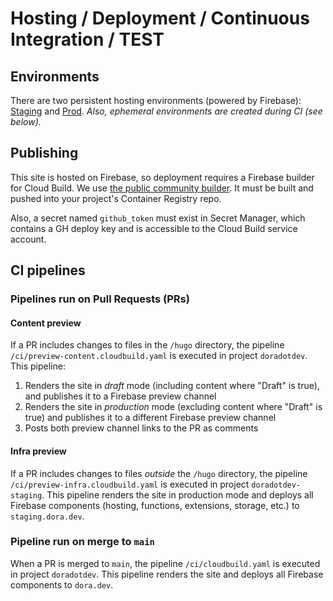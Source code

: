 # Hosting / Deployment / Continuous Integration / TEST

## Environments
There are two persistent hosting environments (powered by Firebase): [Staging](https://staging.dora.dev/) and [Prod](https://dora.dev/).
_Also, ephemeral environments are created during CI (see below)._

## Publishing
This site is hosted on Firebase, so deployment requires a Firebase builder for Cloud Build. We use [the public community builder](https://github.com/GoogleCloudPlatform/cloud-builders-community/tree/master/firebase). It must be built and pushed into your project's Container Registry repo.

Also, a secret named `github_token` must exist in Secret Manager, which contains a GH deploy key and is accessible to the Cloud Build service account.


## CI pipelines
### Pipelines run on Pull Requests (PRs)
#### Content preview
If a PR includes changes to files in the `/hugo` directory, the pipeline `/ci/preview-content.cloudbuild.yaml` is executed in project `doradotdev`. This pipeline:

1. Renders the site in _draft_ mode (including content where "Draft" is true), and publishes it to a Firebase preview channel
1. Renders the site in _production_ mode (excluding content where "Draft" is true) and publishes it to a different Firebase preview channel
1. Posts both preview channel links to the PR as comments

#### Infra preview
If a PR includes changes to files _outside_ the `/hugo` directory, the pipeline `/ci/preview-infra.cloudbuild.yaml` is executed in project `doradotdev-staging`. This pipeline renders the site in production mode and deploys all Firebase components (hosting, functions, extensions, storage, etc.) to `staging.dora.dev`.

### Pipeline run on merge to `main`
When a PR is merged to `main`, the pipeline `/ci/cloudbuild.yaml` is executed in project `doradotdev`. This pipeline renders the site and deploys all Firebase components to `dora.dev`.
